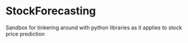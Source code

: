 # StockForecasting
Sandbox for tinkering around with python libraries as it applies to stock price prediction
